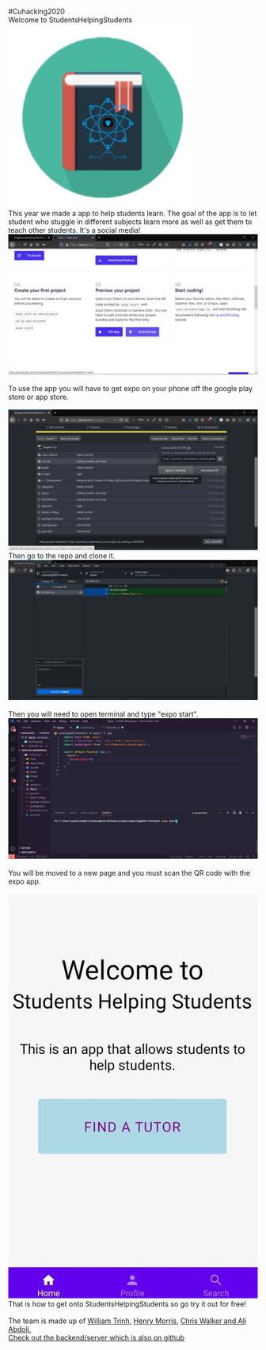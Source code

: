 #Cuhacking2020
<br>
Welcome to StudentsHelpingStudents
<br>
<img src="images/logo.png" style="width: 75%; hieght: 75% ">
<br>
This year we made a app to help students learn. The goal of the app is to let student who stuggle in different subjects learn more as well as get them to teach other students. It's a social media!
<br>
<img src="images/4.png">
<br>
<br>
To use the app you will have to get expo on your phone off the google play store or app store.
<br>
<br>
<img src="images/1.png">
<br>
Then go to the repo and clone it.
<br>
<img src="images/2.png">
<br>
<br>
Then you will need to open terminal and type "expo start".
<br>
<img src="images/3.png">
<br>
<br>
You will be moved to a new page and you must scan the QR code with the expo app.
<br>
<br>
<img src="images/5.jpg">
<br>
That is how to get onto StudentsHelpingStudents so go try it out for free!
<br>
<br>
The team is made up of <a href="https://github.com/williamtriinh">William Trinh</a>, <a href="https://github.com/404UsernameNotFound404">Henry Morris<a>, <a href="https://github.com/A1igator">Chris Walker and <a href="https://github.com/A1igator">Ali Abdoli.<a>
<br>
<a href="https://github.com/williamtriinh/cuhacking2020-server">Check out the backend/server which is also on github</a>
